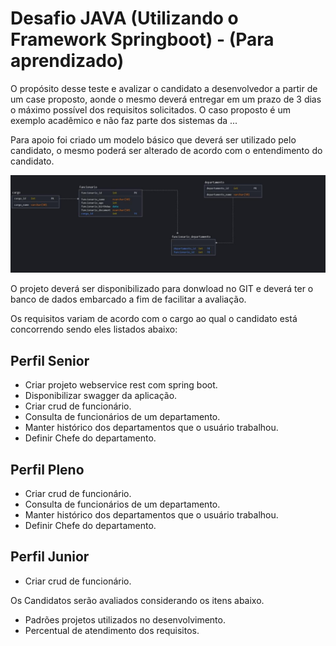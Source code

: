 # Desafio JAVA (Utilizando o Framework Springboot) - (Para aprendizado)

O propósito desse teste e avalizar o candidato a desenvolvedor a partir de um case proposto, aonde
o mesmo deverá entregar em um prazo de 3 dias o máximo possível dos requisitos solicitados. O
caso proposto é um exemplo acadêmico e não faz parte dos sistemas da ...

Para apoio foi criado um modelo básico que deverá ser utilizado pelo candidato, o mesmo poderá
ser alterado de acordo com o entendimento do candidato.

![alt text](https://github.com/JeffersonXimenes/DesafioJavaSpring/blob/main/modelagemBD.png)

O projeto deverá ser disponibilizado para donwload no GIT e deverá ter o banco de dados
embarcado a fim de facilitar a avaliação.

Os requisitos variam de acordo com o cargo ao qual o candidato está concorrendo sendo eles
listados abaixo:

## Perfil Senior
- Criar projeto webservice rest com spring boot.
- Disponibilizar swagger da aplicação.
- Criar crud de funcionário.
- Consulta de funcionários de um departamento.
- Manter histórico dos departamentos que o usuário trabalhou.
- Definir Chefe do departamento.

## Perfil Pleno
- Criar crud de funcionário.
- Consulta de funcionários de um departamento.
- Manter histórico dos departamentos que o usuário trabalhou.
- Definir Chefe do departamento.

## Perfil Junior
- Criar crud de funcionário.

Os Candidatos serão avaliados considerando os itens abaixo.

- Padrões projetos utilizados no desenvolvimento.
- Percentual de atendimento dos requisitos.
